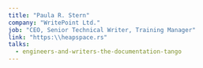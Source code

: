 ```yaml
---
title: "Paula R. Stern"
company: "WritePoint Ltd."
job: "CEO, Senior Technical Writer, Training Manager"
link: "https:\\heapspace.rs"
talks:
  - engineers-and-writers-the-documentation-tango
---
```

